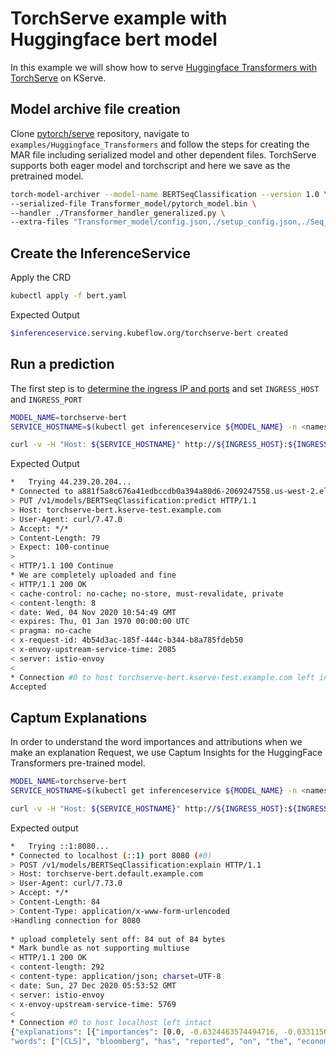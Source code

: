 # TorchServe example with Huggingface bert model
In this example we will show how to serve [Huggingface Transformers with TorchServe](https://github.com/pytorch/serve/tree/master/examples/Huggingface_Transformers)
on KServe.

## Model archive file creation

Clone [pytorch/serve](https://github.com/pytorch/serve) repository,
navigate to `examples/Huggingface_Transformers` and follow the steps for creating the MAR file including serialized model and other dependent files.
TorchServe supports both eager model and torchscript and here we save as the pretrained model. 
 
```bash
torch-model-archiver --model-name BERTSeqClassification --version 1.0 \
--serialized-file Transformer_model/pytorch_model.bin \
--handler ./Transformer_handler_generalized.py \
--extra-files "Transformer_model/config.json,./setup_config.json,./Seq_classification_artifacts/index_to_name.json"
```

## Create the InferenceService

Apply the CRD

```bash
kubectl apply -f bert.yaml
```

Expected Output

```bash
$inferenceservice.serving.kubeflow.org/torchserve-bert created
```

## Run a prediction

The first step is to [determine the ingress IP and ports](../../../../../README.md#determine-the-ingress-ip-and-ports) and set `INGRESS_HOST` and `INGRESS_PORT`

```bash
MODEL_NAME=torchserve-bert
SERVICE_HOSTNAME=$(kubectl get inferenceservice ${MODEL_NAME} -n <namespace> -o jsonpath='{.status.url}' | cut -d "/" -f 3)

curl -v -H "Host: ${SERVICE_HOSTNAME}" http://${INGRESS_HOST}:${INGRESS_PORT}/v1/models/BERTSeqClassification:predict -d ./sample_text.txt
```

Expected Output

```bash
*   Trying 44.239.20.204...
* Connected to a881f5a8c676a41edbccdb0a394a80d6-2069247558.us-west-2.elb.amazonaws.com (44.239.20.204) port 80 (#0)
> PUT /v1/models/BERTSeqClassification:predict HTTP/1.1
> Host: torchserve-bert.kserve-test.example.com
> User-Agent: curl/7.47.0
> Accept: */*
> Content-Length: 79
> Expect: 100-continue
>
< HTTP/1.1 100 Continue
* We are completely uploaded and fine
< HTTP/1.1 200 OK
< cache-control: no-cache; no-store, must-revalidate, private
< content-length: 8
< date: Wed, 04 Nov 2020 10:54:49 GMT
< expires: Thu, 01 Jan 1970 00:00:00 UTC
< pragma: no-cache
< x-request-id: 4b54d3ac-185f-444c-b344-b8a785fdeb50
< x-envoy-upstream-service-time: 2085
< server: istio-envoy
<
* Connection #0 to host torchserve-bert.kserve-test.example.com left intact
Accepted
```

## Captum Explanations
In order to understand the word importances and attributions when we make an explanation Request, we use Captum Insights for the HuggingFace Transformers pre-trained model.
```bash
MODEL_NAME=torchserve-bert
SERVICE_HOSTNAME=$(kubectl get inferenceservice ${MODEL_NAME} -n <namespace> -o jsonpath='{.status.url}' | cut -d "/" -f 3)

curl -v -H "Host: ${SERVICE_HOSTNAME}" http://${INGRESS_HOST}:${INGRESS_PORT}/v1/models/BERTSeqClassification:explain -d ./sample_text.txt
```

Expected output

```bash
*   Trying ::1:8080...
* Connected to localhost (::1) port 8080 (#0)
> POST /v1/models/BERTSeqClassification:explain HTTP/1.1
> Host: torchserve-bert.default.example.com
> User-Agent: curl/7.73.0
> Accept: */*
> Content-Length: 84
> Content-Type: application/x-www-form-urlencoded
>Handling connection for 8080
 
* upload completely sent off: 84 out of 84 bytes
* Mark bundle as not supporting multiuse
< HTTP/1.1 200 OK
< content-length: 292
< content-type: application/json; charset=UTF-8
< date: Sun, 27 Dec 2020 05:53:52 GMT
< server: istio-envoy
< x-envoy-upstream-service-time: 5769
< 
* Connection #0 to host localhost left intact
{"explanations": [{"importances": [0.0, -0.6324463574494716, -0.033115653530477414, 0.2681695752722339, -0.29124745608778546, 0.5422589681903883, -0.3848768219546909, 0.0], 
"words": ["[CLS]", "bloomberg", "has", "reported", "on", "the", "economy", "[SEP]"], "delta": -0.0007350619859377225}]}
```

